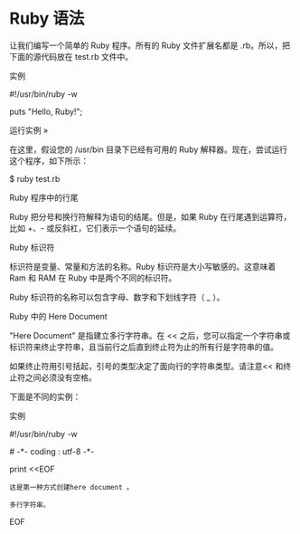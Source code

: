 # Ruby 语法

让我们编写一个简单的 Ruby 程序。所有的 Ruby 文件扩展名都是 .rb。所以，把下面的源代码放在 test.rb 文件中。

实例

\#!/usr/bin/ruby -w

puts "Hello, Ruby!";

运行实例 »

在这里，假设您的 /usr/bin 目录下已经有可用的 Ruby 解释器。现在，尝试运行这个程序，如下所示：

$ ruby test.rb

Ruby 程序中的行尾

Ruby 把分号和换行符解释为语句的结尾。但是，如果 Ruby 在行尾遇到运算符，比如 +、- 或反斜杠，它们表示一个语句的延续。

Ruby 标识符

标识符是变量、常量和方法的名称。Ruby 标识符是大小写敏感的。这意味着 Ram 和 RAM 在 Ruby 中是两个不同的标识符。

Ruby 标识符的名称可以包含字母、数字和下划线字符（ \_ ）。

Ruby 中的 Here Document

"Here Document" 是指建立多行字符串。在 &lt;&lt; 之后，您可以指定一个字符串或标识符来终止字符串，且当前行之后直到终止符为止的所有行是字符串的值。

如果终止符用引号括起，引号的类型决定了面向行的字符串类型。请注意&lt;&lt; 和终止符之间必须没有空格。

下面是不同的实例：

实例

\#!/usr/bin/ruby -w

\# -\*- coding : utf-8 -\*-

 

print &lt;&lt;EOF

    这是第一种方式创建here document 。

    多行字符串。

EOF

 

